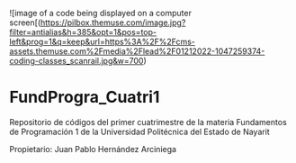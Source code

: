 ![image of a code being displayed on a computer screen[(https://pilbox.themuse.com/image.jpg?filter=antialias&h=385&opt=1&pos=top-left&prog=1&q=keep&url=https%3A%2F%2Fcms-assets.themuse.com%2Fmedia%2Flead%2F01212022-1047259374-coding-classes_scanrail.jpg&w=700)

# FundProgra_Cuatri1

Repositorio de códigos del primer cuatrimestre de la materia Fundamentos de Programación 1 de la Universidad Politécnica del Estado de Nayarit

Propietario: Juan Pablo Hernández Arciniega
